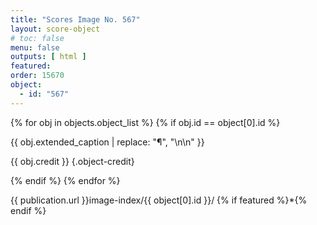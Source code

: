 ```yaml
---
title: "Scores Image No. 567"
layout: score-object
# toc: false
menu: false
outputs: [ html ]
featured: 
order: 15670
object:
  - id: "567"
---
```


{% for obj in objects.object_list %}
{% if obj.id == object[0].id %}

{{ obj.extended_caption | replace: "¶", "\n\n" }}

{{ obj.credit }} {.object-credit}

{% endif %}
{% endfor %}

<div class="object-credit object-url is-print-only">

{{ publication.url }}image-index/{{ object[0].id }}/ {% if featured %}*{% endif %}

</div>
